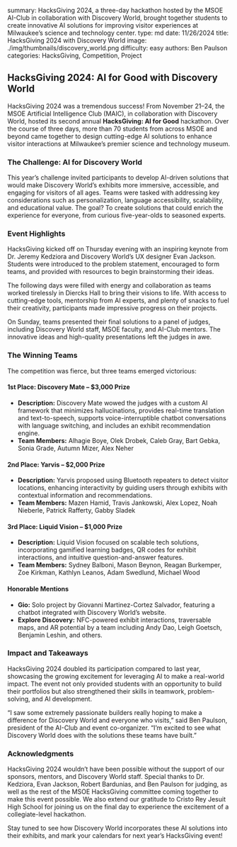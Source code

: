 summary: HacksGiving 2024, a three-day hackathon hosted by the MSOE AI-Club in collaboration with Discovery World, brought together students to create innovative AI solutions for improving visitor experiences at Milwaukee’s science and technology center.
type: md
date: 11/26/2024
title: HacksGiving 2024 with Discovery World
image: ./img/thumbnails/discovery_world.png
difficulty: easy
authors: Ben Paulson
categories: HacksGiving, Competition, Project

## HacksGiving 2024: AI for Good with Discovery World

HacksGiving 2024 was a tremendous success! From November 21–24, the MSOE Artificial Intelligence Club (MAIC), in collaboration with Discovery World, hosted its second annual **HacksGiving: AI for Good** hackathon. Over the course of three days, more than 70 students from across MSOE and beyond came together to design cutting-edge AI solutions to enhance visitor interactions at Milwaukee’s premier science and technology museum.

### The Challenge: AI for Discovery World
This year’s challenge invited participants to develop AI-driven solutions that would make Discovery World’s exhibits more immersive, accessible, and engaging for visitors of all ages. Teams were tasked with addressing key considerations such as personalization, language accessibility, scalability, and educational value. The goal? To create solutions that could enrich the experience for everyone, from curious five-year-olds to seasoned experts.

### Event Highlights
HacksGiving kicked off on Thursday evening with an inspiring keynote from Dr. Jeremy Kedziora and Discovery World’s UX designer Evan Jackson. Students were introduced to the problem statement, encouraged to form teams, and provided with resources to begin brainstorming their ideas.

The following days were filled with energy and collaboration as teams worked tirelessly in Diercks Hall to bring their visions to life. With access to cutting-edge tools, mentorship from AI experts, and plenty of snacks to fuel their creativity, participants made impressive progress on their projects.

On Sunday, teams presented their final solutions to a panel of judges, including Discovery World staff, MSOE faculty, and AI-Club mentors. The innovative ideas and high-quality presentations left the judges in awe.

### The Winning Teams
The competition was fierce, but three teams emerged victorious:

#### **1st Place: Discovery Mate** – $3,000 Prize
- **Description:** Discovery Mate wowed the judges with a custom AI framework that minimizes hallucinations, provides real-time translation and text-to-speech, supports voice-interruptible chatbot conversations with language switching, and includes an exhibit recommendation engine.
- **Team Members:** Alhagie Boye, Olek Drobek, Caleb Gray, Bart Gebka, Sonia Grade, Autumn Mizer, Alex Neher

#### **2nd Place: Yarvis** – $2,000 Prize
- **Description:** Yarvis proposed using Bluetooth repeaters to detect visitor locations, enhancing interactivity by guiding users through exhibits with contextual information and recommendations.
- **Team Members:** Mazen Hamid, Travis Jankowski, Alex Lopez, Noah Nieberle, Patrick Rafferty, Gabby Sladek

#### **3rd Place: Liquid Vision** – $1,000 Prize
- **Description:** Liquid Vision focused on scalable tech solutions, incorporating gamified learning badges, QR codes for exhibit interactions, and intuitive question-and-answer features.
- **Team Members:** Sydney Balboni, Mason Beynon, Reagan Burkemper, Zoe Kirkman, Kathlyn Leanos, Adam Swedlund, Michael Wood

#### **Honorable Mentions**
- **Gio:** Solo project by Giovanni Martinez-Cortez Salvador, featuring a chatbot integrated with Discovery World’s website.
- **Explore Discovery:** NFC-powered exhibit interactions, traversable maps, and AR potential by a team including Andy Dao, Leigh Goetsch, Benjamin Leshin, and others.

### Impact and Takeaways
HacksGiving 2024 doubled its participation compared to last year, showcasing the growing excitement for leveraging AI to make a real-world impact. The event not only provided students with an opportunity to build their portfolios but also strengthened their skills in teamwork, problem-solving, and AI development.

“I saw some extremely passionate builders really hoping to make a difference for Discovery World and everyone who visits,” said Ben Paulson, president of the AI-Club and event co-organizer. “I’m excited to see what Discovery World does with the solutions these teams have built.”

### Acknowledgments
HacksGiving 2024 wouldn’t have been possible without the support of our sponsors, mentors, and Discovery World staff. Special thanks to Dr. Kedziora, Evan Jackson, Robert Bardunias, and Ben Paulson for judging, as well as the rest of the MSOE HacksGiving committee coming together to make this event possible. We also extend our gratitude to Cristo Rey Jesuit High School for joining us on the final day to experience the excitement of a collegiate-level hackathon.

Stay tuned to see how Discovery World incorporates these AI solutions into their exhibits, and mark your calendars for next year’s HacksGiving event!
